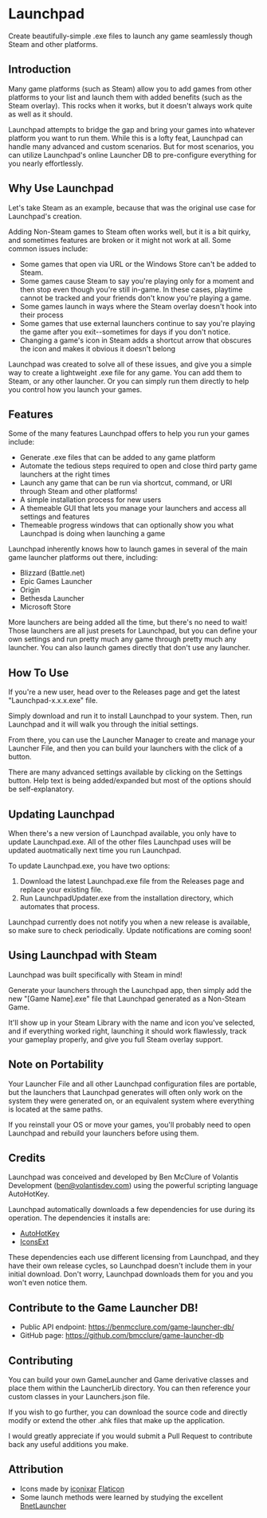 # Launchpad

Create beautifully-simple .exe files to launch any game seamlessly though Steam and other platforms.

## Introduction

Many game platforms (such as Steam) allow you to add games from other platforms to your list and launch 
them with added benefits (such as the Steam overlay). This rocks when it works, but it doesn't
always work quite as well as it should.

Launchpad attempts to bridge the gap and bring your games into whatever platform you want to run them. 
While this is a lofty feat, Launchpad can handle many advanced and custom scenarios. But for most 
scenarios, you can utilize Launchpad's online Launcher DB to pre-configure everything for you nearly
effortlessly.

## Why Use Launchpad

Let's take Steam as an example, because that was the original use case for Launchpad's creation.

Adding Non-Steam games to Steam often works well, but it is a bit quirky, and sometimes features are broken
or it might not work at all. Some common issues include:
- Some games that open via URL or the Windows Store can't be added to Steam.
- Some games cause Steam to say you're playing only for a moment and then stop even though you're still in-game. 
  In these cases, playtime cannot be tracked and your friends don't know you're playing a game.
- Some games launch in ways where the Steam overlay doesn't hook into their process
- Some games that use external launchers continue to say you're playing the game after you exit--sometimes for 
  days if you don't notice.
- Changing a game's icon in Steam adds a shortcut arrow that obscures the icon and makes it obvious it doesn't 
  belong

Launchpad was created to solve all of these issues, and give you a simple way to create a lightweight .exe 
file for any game. You can add them to Steam, or any other launcher. Or you can simply run them directly to
help you control how you launch your games.

## Features

Some of the many features Launchpad offers to help you run your games include:
- Generate .exe files that can be added to any game platform
- Automate the tedious steps required to open and close third party game launchers at the right times
- Launch any game that can be run via shortcut, command, or URI through Steam and other platforms!
- A simple installation process for new users
- A themeable GUI that lets you manage your launchers and access all settings and features
- Themeable progress windows that can optionally show you what Launchpad is doing when launching a game

Launchpad inherently knows how to launch games in several of the main game launcher platforms out there,
including:
- Blizzard (Battle.net)
- Epic Games Launcher
- Origin
- Bethesda Launcher
- Microsoft Store

More launchers are being added all the time, but there's no need to wait! Those launchers are all just presets
for Launchpad, but you can define your own settings and run pretty much any game through pretty much any launcher.
You can also launch games directly that don't use any launcher.

## How To Use

If you're a new user, head over to the Releases page and get the latest "Launchpad-x.x.x.exe" file.

Simply download and run it to install Launchpad to your system. Then, run Launchpad and it will walk you through
the initial settings.

From there, you can use the Launcher Manager to create and manage your Launcher File, and then you can build
your launchers with the click of a button.

There are many advanced settings available by clicking on the Settings button. Help text is being added/expanded
but most of the options should be self-explanatory.

## Updating Launchpad

When there's a new version of Launchpad available, you only have to update Launchpad.exe. All of the other files
Launchpad uses will be updated auotmatically next time you run Launchpad.

To update Launchpad.exe, you have two options:
1. Download the latest Launchpad.exe file from the Releases page and replace your existing file.
1. Run LaunchpadUpdater.exe from the installation directory, which automates that process.

Launchpad currently does not notify you when a new release is available, so make sure to check periodically.
Update notifications are coming soon!

## Using Launchpad with Steam

Launchpad was built specifically with Steam in mind!

Generate your launchers through the Launchpad app, then simply add the new "[Game Name].exe" file that
Launchpad generated as a Non-Steam Game.

It'll show up in your Steam Library with the name and icon you've selected, and if everything worked right, 
launching it should work flawlessly, track your gameplay properly, and give you full Steam overlay support.

## Note on Portability

Your Launcher File and all other Launchpad configuration files are portable, but the launchers that Launchpad
generates will often only work on the system they were generated on, or an equivalent system where everything
is located at the same paths.

If you reinstall your OS or move your games, you'll probably need to open Launchpad and rebuild your launchers 
before using them.

## Credits

Launchpad was conceived and developed by Ben McClure of Volantis Development (ben@volantisdev.com) using the 
powerful scripting language AutoHotKey.

Launchpad automatically downloads a few dependencies for use during its operation. The dependencies it installs are:
- [AutoHotKey](https://www.autohotkey.com/)
- [IconsExt](https://www.nirsoft.net/utils/iconsext.html)

These dependencies each use different licensing from Launchpad, and they have their own release cycles, so Launchpad doesn't include them in your initial download.  Don't worry, Launchpad downloads them for you and you won't even notice them.

## Contribute to the Game Launcher DB!
- Public API endpoint: https://benmcclure.com/game-launcher-db/
- GitHub page: https://github.com/bmcclure/game-launcher-db

## Contributing

You can build your own GameLauncher and Game derivative classes and place them within the LauncherLib directory. You can then reference your custom classes in your Launchers.json file.

If you wish to go further, you can download the source code and directly modify or extend the other .ahk files that make up the application.

I would greatly appreciate if you would submit a Pull Request to contribute back any useful additions you make.

## Attribution

- Icons made by [iconixar](https://www.flaticon.com/free-icon/rec_1783406) [Flaticon](https://www.flaticon.com/)
- Some launch methods were learned by studying the excellent [BnetLauncher](https://github.com/dafzor/bnetlauncher)